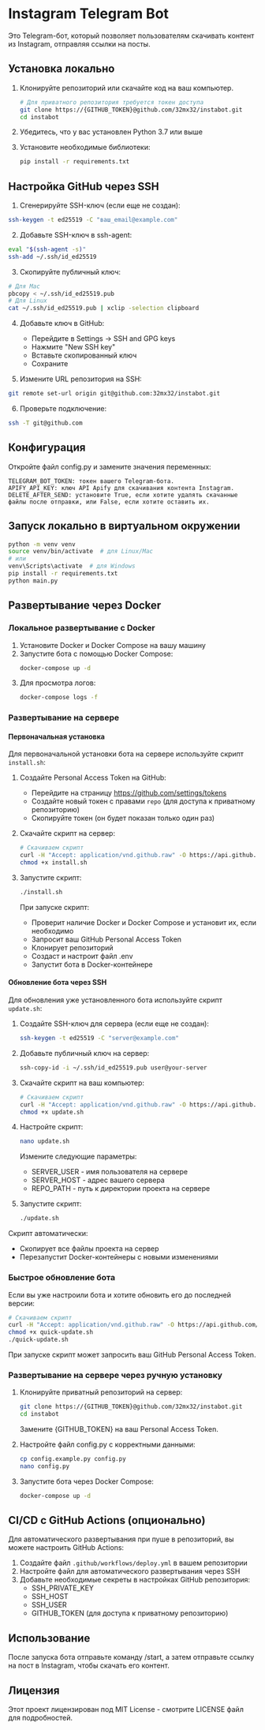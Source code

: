 # Instagram Telegram Bot

Это Telegram-бот, который позволяет пользователям скачивать контент из Instagram, отправляя ссылки на посты.

## Установка локально

1. Клонируйте репозиторий или скачайте код на ваш компьютер.
   ```bash
   # Для приватного репозитория требуется токен доступа
   git clone https://{GITHUB_TOKEN}@github.com/32mx32/instabot.git
   cd instabot
   ```

2. Убедитесь, что у вас установлен Python 3.7 или выше

3. Установите необходимые библиотеки:
    ```bash
    pip install -r requirements.txt
    ```

## Настройка GitHub через SSH

1. Сгенерируйте SSH-ключ (если еще не создан):
```bash
ssh-keygen -t ed25519 -C "ваш_email@example.com"
```

2. Добавьте SSH-ключ в ssh-agent:
```bash
eval "$(ssh-agent -s)"
ssh-add ~/.ssh/id_ed25519
```

3. Скопируйте публичный ключ:
```bash
# Для Mac
pbcopy < ~/.ssh/id_ed25519.pub
# Для Linux
cat ~/.ssh/id_ed25519.pub | xclip -selection clipboard
```

4. Добавьте ключ в GitHub:
   - Перейдите в Settings -> SSH and GPG keys
   - Нажмите "New SSH key"
   - Вставьте скопированный ключ
   - Сохраните

5. Измените URL репозитория на SSH:
```bash
git remote set-url origin git@github.com:32mx32/instabot.git
```

6. Проверьте подключение:
```bash
ssh -T git@github.com
```

## Конфигурация
Откройте файл config.py и замените значения переменных:

    TELEGRAM_BOT_TOKEN: токен вашего Telegram-бота.
    APIFY_API_KEY: ключ API Apify для скачивания контента Instagram.
    DELETE_AFTER_SEND: установите True, если хотите удалять скачанные файлы после отправки, или False, если хотите оставить их.

## Запуск локально в виртуальном окружении
```bash
python -m venv venv
source venv/bin/activate  # для Linux/Mac
# или
venv\Scripts\activate  # для Windows
pip install -r requirements.txt
python main.py
```

## Развертывание через Docker

### Локальное развертывание с Docker
1. Установите Docker и Docker Compose на вашу машину
2. Запустите бота с помощью Docker Compose:
   ```bash
   docker-compose up -d
   ```
3. Для просмотра логов:
   ```bash
   docker-compose logs -f
   ```

### Развертывание на сервере

#### Первоначальная установка
Для первоначальной установки бота на сервере используйте скрипт `install.sh`:

1. Создайте Personal Access Token на GitHub:
   - Перейдите на страницу https://github.com/settings/tokens
   - Создайте новый токен с правами `repo` (для доступа к приватному репозиторию)
   - Скопируйте токен (он будет показан только один раз)

2. Скачайте скрипт на сервер:
   ```bash
   # Скачиваем скрипт
   curl -H "Accept: application/vnd.github.raw" -O https://api.github.com/repos/32mx32/instabot/contents/install.sh
   chmod +x install.sh
   ```

3. Запустите скрипт:
   ```bash
   ./install.sh
   ```
   При запуске скрипт:
   - Проверит наличие Docker и Docker Compose и установит их, если необходимо
   - Запросит ваш GitHub Personal Access Token
   - Клонирует репозиторий
   - Создаст и настроит файл .env
   - Запустит бота в Docker-контейнере

#### Обновление бота через SSH
Для обновления уже установленного бота используйте скрипт `update.sh`:

1. Создайте SSH-ключ для сервера (если еще не создан):
   ```bash
   ssh-keygen -t ed25519 -C "server@example.com"
   ```

2. Добавьте публичный ключ на сервер:
   ```bash
   ssh-copy-id -i ~/.ssh/id_ed25519.pub user@your-server
   ```

3. Скачайте скрипт на ваш компьютер:
   ```bash
   # Скачиваем скрипт
   curl -H "Accept: application/vnd.github.raw" -O https://api.github.com/repos/32mx32/instabot/contents/update.sh
   chmod +x update.sh
   ```

4. Настройте скрипт:
   ```bash
   nano update.sh
   ```
   Измените следующие параметры:
   - SERVER_USER - имя пользователя на сервере
   - SERVER_HOST - адрес вашего сервера
   - REPO_PATH - путь к директории проекта на сервере

5. Запустите скрипт:
   ```bash
   ./update.sh
   ```

Скрипт автоматически:
- Скопирует все файлы проекта на сервер
- Перезапустит Docker-контейнеры с новыми изменениями

### Быстрое обновление бота

Если вы уже настроили бота и хотите обновить его до последней версии:

```bash
# Скачиваем скрипт
curl -H "Accept: application/vnd.github.raw" -O https://api.github.com/repos/32mx32/instabot/contents/quick-update.sh
chmod +x quick-update.sh
./quick-update.sh
```

При запуске скрипт может запросить ваш GitHub Personal Access Token.

### Развертывание на сервере через ручную установку

1. Клонируйте приватный репозиторий на сервер:
   ```bash
   git clone https://{GITHUB_TOKEN}@github.com/32mx32/instabot.git
   cd instabot
   ```
   Замените {GITHUB_TOKEN} на ваш Personal Access Token.

2. Настройте файл config.py с корректными данными:
   ```bash
   cp config.example.py config.py
   nano config.py
   ```

3. Запустите бота через Docker Compose:
   ```bash
   docker-compose up -d
   ```

## CI/CD с GitHub Actions (опционально)

Для автоматического развертывания при пуше в репозиторий, вы можете настроить GitHub Actions:

1. Создайте файл `.github/workflows/deploy.yml` в вашем репозитории
2. Настройте файл для автоматического развертывания через SSH
3. Добавьте необходимые секреты в настройках GitHub репозитория:
   - SSH_PRIVATE_KEY
   - SSH_HOST
   - SSH_USER
   - GITHUB_TOKEN (для доступа к приватному репозиторию)

## Использование
После запуска бота отправьте команду /start, а затем отправьте ссылку на пост в Instagram, чтобы скачать его контент.

## Лицензия
Этот проект лицензирован под MIT License - смотрите LICENSE файл для подробностей.
